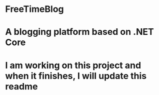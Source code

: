 # FreeTimeBlog
A blogging platform based on .NET Core
========================================
# I am working on this project and when it finishes, I will update this readme
